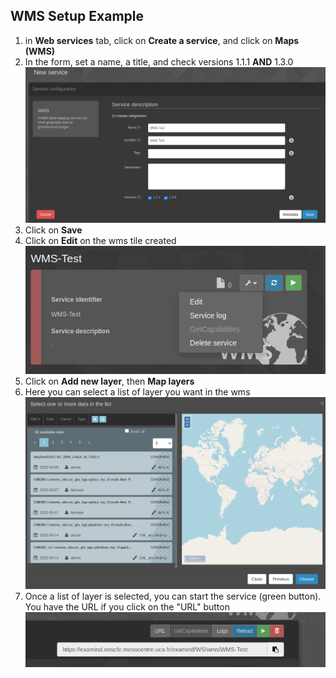 ## WMS Setup Example

1. in **Web services** tab, click on **Create a service**, and click on **Maps (WMS)**
2. In the form, set a name, a title, and check versions 1.1.1 **AND** 1.3.0
   ![Add WMS service](images/wms-create.png)
3. Click on **Save**
4. Click on **Edit** on the wms tile created
    ![Wms tile](images/wms-tile-shutdown.png)
5. Click on **Add new layer**, then **Map layers**
6. Here you can select a list of layer you want in the wms
![Wms select map layers](images/wms-select-layers.png)
7. Once a list of layer is selected, you can start the service (green button). You have the URL if you click on the "URL" button
![Wms start](images/wms-start.png)